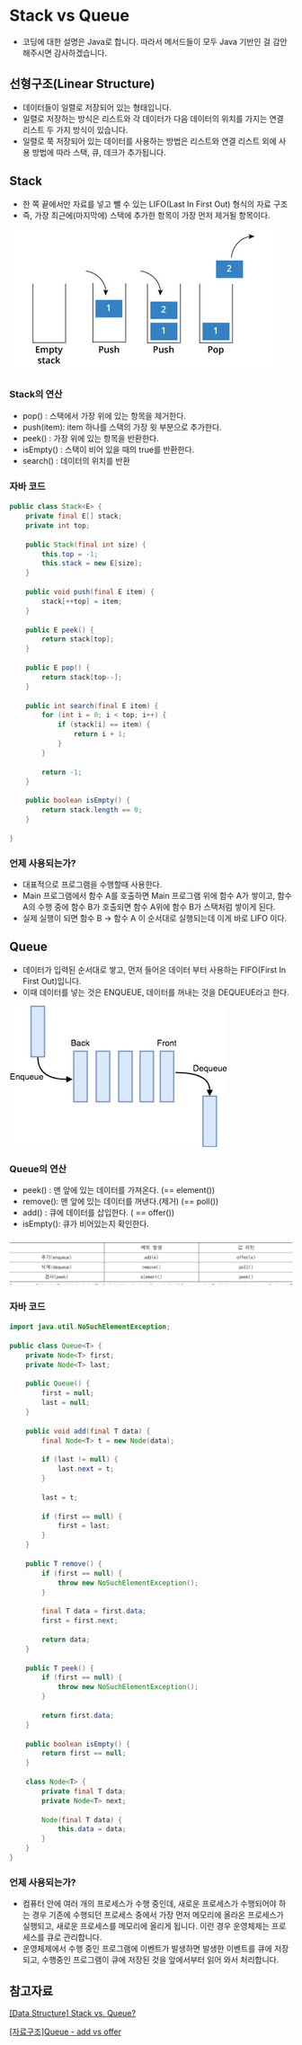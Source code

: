 # Stack vs Queue

- 코딩에 대한 설명은 Java로 합니다. 따라서 메서드들이 모두 Java 기반인 걸 감안해주시면 감사하겠습니다.

## 선형구조(Linear Structure)

- 데이터들이 일렬로 저장되어 있는 형태입니다.
- 일렬로 저장하는 방식은 리스트와 각 데이터가 다음 데이터의 위치를 가지는 연결 리스트 두 가지 방식이 있습니다.
- 일렬로 쭉 저장되어 있는 데이터를 사용하는 방법은 리스트와 연결 리스트 외에 사용 방법에 따라 스택, 큐, 데크가 추가됩니다.

## Stack

- 한 쪽 끝에서만 자료를 넣고 뺄 수 있는 LIFO(Last In First Out) 형식의 자료 구조
- 즉, 가장 최근에(마지막에) 스택에 추가한 항목이 가장 먼저 제거될 항목이다.

![stack-vs-queue-1](https://github.com/ksy90101/TIL/blob/master/computerScience/image/stack-vs-queue-1.png?raw=true)

### Stack의 연산

- pop() : 스택에서 가장 위에 있는 항목을 제거한다.
- push(item): item 하나를 스택의 가장 윗 부분으로 추가한다.
- peek() : 가장 위에 있는 항목을 반환한다.
- isEmpty() : 스택이 비어 있을 때의 true를 반환한다.
- search() : 데이터의 위치를 반환

### 자바 코드

```java
public class Stack<E> {
    private final E[] stack;
    private int top;

    public Stack(final int size) {
        this.top = -1;
        this.stack = new E[size];
    }

    public void push(final E item) {
        stack[++top] = item;
    }

    public E peek() {
        return stack[top];
    }

    public E pop() {
        return stack[top--];
    }

    public int search(final E item) {
        for (int i = 0; i < top; i++) {
            if (stack[i] == item) {
                return i + 1;
            }
        }

        return -1;
    }

    public boolean isEmpty() {
        return stack.length == 0;
    }

}
```

### 언제 사용되는가?

- 대표적으로 프로그램을 수행할때 사용한다.
- Main 프로그램에서 함수 A를 호출하면 Main 프로그램 위에 함수 A가 쌓이고, 함수 A의 수행 중에 함수 B가 호출되면 함수 A위에 함수 B가 스택처럼 쌓이게 된다.
- 실제 실행이 되면 함수 B → 함수 A 이 순서대로 실행되는데 이게 바로 LIFO 이다.

## Queue

- 데이터가 입력된 순서대로 쌓고, 먼저 들어온 데이터 부터 사용하는 FIFO(First In First Out)입니다.
- 이때 데이터를 넣는 것은 ENQUEUE, 데이터를 꺼내는 것을 DEQUEUE라고 한다.

![stack-vs-queue-2](https://github.com/ksy90101/TIL/blob/master/computerScience/image/stack-vs-queue-2.png?raw=true)

### Queue의 연산

- peek() : 맨 앞에 있는 데이터를 가져온다. (== element())
- remove(): 맨 앞에 있는 데이터를 꺼낸다.(제거) (== poll())
- add() : 큐에 데이터를 삽입한다. ( == offer())
- isEmpty(): 큐가 비어있는지 확인한다.

![stack-vs-queue-3](https://github.com/ksy90101/TIL/blob/master/computerScience/image/stack-vs-queue-3.png?raw=true)

### 자바 코드

```java
import java.util.NoSuchElementException;

public class Queue<T> {
    private Node<T> first;
    private Node<T> last;

    public Queue() {
        first = null;
        last = null;
    }

    public void add(final T data) {
        final Node<T> t = new Node(data);

        if (last != null) {
            last.next = t;
        }

        last = t;

        if (first == null) {
            first = last;
        }
    }

    public T remove() {
        if (first == null) {
            throw new NoSuchElementException();
        }

        final T data = first.data;
        first = first.next;

        return data;
    }

    public T peek() {
        if (first == null) {
            throw new NoSuchElementException();
        }

        return first.data;
    }

    public boolean isEmpty() {
        return first == null;
    }

    class Node<T> {
        private final T data;
        private Node<T> next;

        Node(final T data) {
            this.data = data;
        }
    }
}
```

### 언제 사용되는가?

- 컴퓨터 안에 여러 개의 프로세스가 수행 중인데, 새로운 프로세스가 수행되어야 하는 경우 기존에 수행되던 프로세스 중에서 가장 먼저 메모리에 올라온 프로세스가 실행되고, 새로운 프로세스를 메모리에 올리게 됩니다. 이런 경우 운영체제는 프로세스를 큐로 관리합니다.
- 운영체제에서 수행 중인 프로그램에 이벤트가 발생하면 발생한 이벤트를 큐에 저장되고, 수행중인 프로그램이 큐에 저장된 것을 앞에서부터 읽어 와서 처리합니다.

## 참고자료

[[Data Structure] Stack vs. Queue?](https://velog.io/@filoscoder/Data-Structure-Stack-vs.-Queue)

[[자료구조]Queue - add vs offer](https://goodteacher.tistory.com/112)
